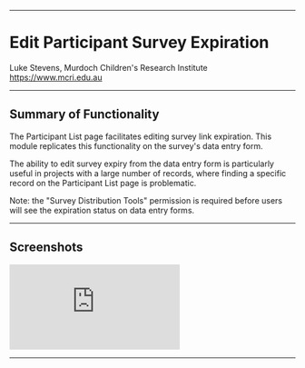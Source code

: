 ********************************************************************************
# Edit Participant Survey Expiration

Luke Stevens, Murdoch Children's Research Institute https://www.mcri.edu.au

********************************************************************************
## Summary of Functionality

The Participant List page facilitates editing survey link expiration. This module replicates this functionality on the survey's data entry form.

The ability to edit survey expiry from the data entry form is particularly useful in projects with a large number of records, where finding a specific record on the Participant List page is problematic.

Note: the "Survey Distribution Tools" permission is required before users will see the expiration status on data entry forms.
********************************************************************************
## Screenshots

![edit-survey-expiry.gif](https://redcap.mcri.edu.au/surveys/index.php?pid=9033&__passthru=DataEntry%2Fimage_view.php&doc_id_hash=b52a87f9b90d5d3ca83ff4729dd11ad1a951a40a&id=1408748&instance=1&s=LN7MTPDCAR "Edit Survey Link Expiration")

********************************************************************************